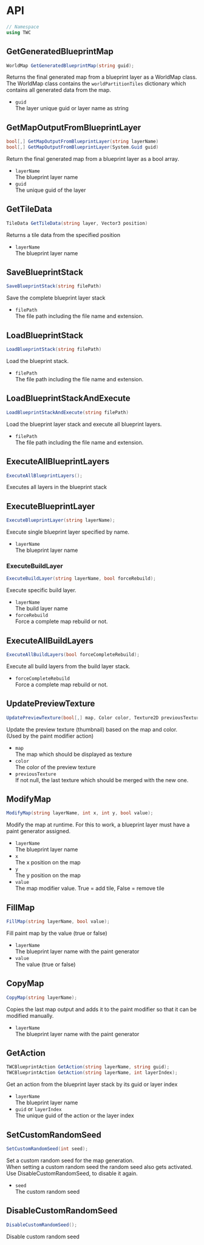 # API

```csharp
// Namespace
using TWC
```

## GetGeneratedBlueprintMap
  
  ```csharp
  WorldMap GetGeneratedBlueprintMap(string guid);
  ```  
  
  Returns the final generated map from a blueprint layer as a WorldMap class.  
  The WorldMap class contains the `worldPartitionTiles` dictionary which contains
  all generated data from the map.  

  + `guid`  
  The layer unique guid or layer name as string
  
## GetMapOutputFromBlueprintLayer

```csharp
bool[,] GetMapOutputFromBlueprintLayer(string layerName)
bool[,] GetMapOutputFromBlueprintLayer(System.Guid guid)
```

Return the final generated map from a blueprint layer as a bool array.  

+ `layerName`  
The blueprint layer name  
+ `guid`  
The unique guid of the layer  

## GetTileData

```csharp
TileData GetTileData(string layer, Vector3 position)
```

Returns a tile data from the specified position  
  
+ `layerName`  
The blueprint layer name  

## SaveBlueprintStack

```csharp
SaveBlueprintStack(string filePath)
```

Save the complete blueprint layer stack  

+ `filePath`  
The file path including the file name and extension.  


## LoadBlueprintStack

```csharp
LoadBlueprintStack(string filePath)
```
Load the blueprint stack.

+ `filePath`  
The file path including the file name and extension.  

## LoadBlueprintStackAndExecute

```csharp
LoadBlueprintStackAndExecute(string filePath)
```
Load the blueprint layer stack and execute all blueprint layers.

+ `filePath`  
The file path including the file name and extension.  


## ExecuteAllBlueprintLayers
```csharp
ExecuteAllBlueprintLayers();
```
Executes all layers in the blueprint stack


## ExecuteBlueprintLayer
```csharp
ExecuteBlueprintLayer(string layerName);
```
Execute single blueprint layer specified by name.  

+ `layerName`  
The blueprint layer name  


### ExecuteBuildLayer
```csharp
ExecuteBuildLayer(string layerName, bool forceRebuild);
```

Execute specific build layer.  
 
+ `layerName`  
The build layer name  
+ `forceRebuild`  
Force a complete map rebuild or not.  


## ExecuteAllBuildLayers

```csharp
ExecuteAllBuildLayers(bool forceCompleteRebuild);
```

Execute all build layers from the build layer stack.  

+ `forceCompleteRebuild`  
Force a complete map rebuild or not.  

## UpdatePreviewTexture

```csharp
UpdatePreviewTexture(bool[,] map, Color color, Texture2D previousTexture)
```
Update the preview texture (thumbnail) based on the map and color.  
(Used by the paint modifier action)  

+ `map`  
The map which should be displayed as texture  
+ `color`  
The color of the preview texture  
+ `previousTexture`  
If not null, the last texture which should be merged with the new one.  


## ModifyMap
```csharp
ModifyMap(string layerName, int x, int y, bool value);
```

Modify the map at runtime. For this to work, a blueprint layer must have a paint generator assigned.  
 
+ `layerName`  
The blueprint layer name  
+ `x`  
The x position on the map  
+ `y`  
The y position on the map  
+ `value`  
The map modifier value. True = add tile, False = remove tile  

## FillMap
```csharp
FillMap(string layerName, bool value);
```

Fill paint map by the value (true or false)  

+ `layerName`  
The blueprint layer name with the paint generator  
+ `value`  
The value (true or false)  

## CopyMap
```csharp
CopyMap(string layerName);
```
Copies the last map output and adds it to the paint modifier so that it can be modified manually.

+ `layerName`  
The blueprint layer name with the paint generator  

## GetAction
```csharp
TWCBlueprintAction GetAction(string layerName, string guid);
TWCBlueprintAction GetAction(string layerName, int layerIndex);
```
Get an action from the blueprint layer stack by its guid or layer index

+ `layerName`  
The blueprint layer name  
+ `guid` or `layerIndex`  
The unique guid of the action or the layer index  

## SetCustomRandomSeed
```csharp
SetCustomRandomSeed(int seed);
```

Set a custom random seed for the map generation.  
When setting a custom random seed the random seed also gets activated. Use DisableCustomRandomSeed, to disable it again.

+ `seed`  
The custom random seed  


## DisableCustomRandomSeed
```csharp
DisableCustomRandomSeed();
```

Disable custom random seed
